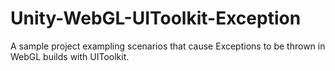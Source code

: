 # Unity-WebGL-UIToolkit-Exception
A sample project exampling scenarios that cause Exceptions to be thrown in WebGL builds with UIToolkit.
